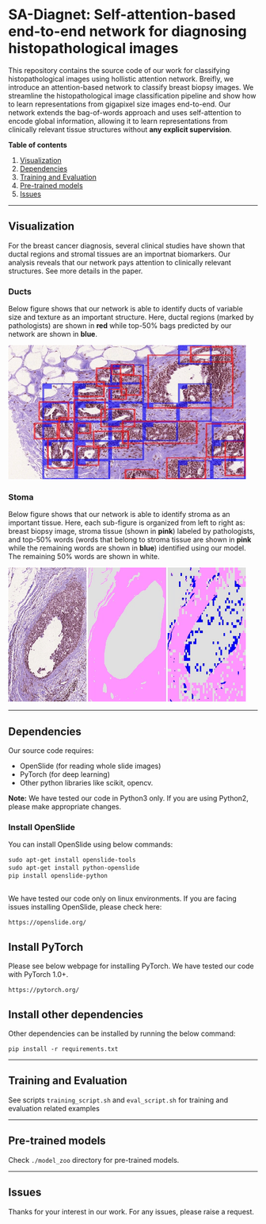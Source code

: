 # SA-Diagnet: Self-attention-based end-to-end network for diagnosing histopathological images
This repository contains the source code of our work for classifying histopathological images using hollistic attention network. Breifly, we introduce an attention-based network to classify breast biopsy images. We streamline the histopathological image classification pipeline and show how to learn representations from gigapixel size images end-to-end. Our network extends the bag-of-words approach and uses self-attention to encode global information, allowing it to learn representations from clinically relevant tissue structures without **any explicit supervision**.


**Table of contents**
 1. [Visualization](#visualization)
 2. [Dependencies](#dependencies)
 3. [Training and Evaluation](#training-and-evaluation)
 4. [Pre-trained models](#pre-trained-models)
 5. [Issues](#issues)

----

## Visualization
For the breast cancer diagnosis, several clinical studies have shown that ductal regions and stromal tissues are an importnat biomarkers. Our analysis reveals that our network pays attention to clinically relevant structures. See more details in the paper.

### Ducts
Below figure shows that our network is able to identify ducts of variable size and texture as an important structure. Here, ductal regions (marked by pathologists) are shown in **red** while top-50% bags predicted by our network are shown in **blue**. 

![](images/duct.gif)

### Stoma
Below figure shows that our network is able to identify stroma as an important tissue. Here, each sub-figure is organized from left to right as: breast biopsy image, stroma tissue (shown in **pink**) labeled by pathologists, and top-50% words (words that belong to stroma tissue are shown in **pink** while the remaining words are shown in **blue**) identified using our model. The remaining 50% words are shown in white. 

![](images/stroma.gif)

----

## Dependencies

Our source code requires:
* OpenSlide (for reading whole slide images)
* PyTorch (for deep learning)
* Other python libraries like scikit, opencv.

**Note:** We have tested our code in Python3 only. If you are using Python2, please make appropriate changes.

### Install OpenSlide
You can install OpenSlide using below commands:
```
sudo apt-get install openslide-tools
sudo apt-get install python-openslide
pip install openslide-python
 
```

We have tested our code only on linux environments. If you are facing issues installing OpenSlide, please check here:
```
https://openslide.org/
```

## Install PyTorch
Please see below webpage for installing PyTorch. We have tested our code with PyTorch 1.0+.

``` 
https://pytorch.org/
```

## Install other dependencies
Other dependencies can be installed by running the below command:
```
pip install -r requirements.txt 
```

----

## Training and Evaluation
See scripts `training_script.sh` and `eval_script.sh` for training and evaluation related examples

----

## Pre-trained models
Check `./model_zoo` directory for pre-trained models.

----

## Issues
Thanks for your interest in our work. For any issues, please raise a request.  